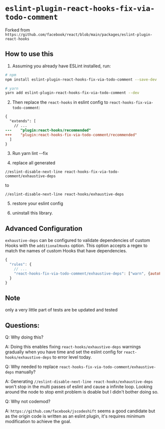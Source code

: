 # `eslint-plugin-react-hooks-fix-via-todo-comment`

Forked from `https://github.com/facebook/react/blob/main/packages/eslint-plugin-react-hooks`


## How to use this

1. Assuming you already have ESLint installed, run:

```sh
# npm
npm install eslint-plugin-react-hooks-fix-via-todo-comment --save-dev

# yarn
yarn add eslint-plugin-react-hooks-fix-via-todo-comment --dev
```

2. Then replace the `react-hooks` in eslint config to `react-hooks-fix-via-todo-comment`:

```diff
{
  "extends": [
    // ...
---    "plugin:react-hooks/recommended"
+++    "plugin:react-hooks-fix-via-todo-comment/recommended"
  ]
}
```

3. Run yarn lint --fix

4. replace all generated

`//eslint-disable-next-line react-hooks-fix-via-todo-comment/exhaustive-deps`

to

`//eslint-disable-next-line react-hooks/exhaustive-deps`

5. restore your eslint config

6. uninstall this library.

## Advanced Configuration

`exhaustive-deps` can be configured to validate dependencies of custom Hooks with the `additionalHooks` option.
This option accepts a regex to match the names of custom Hooks that have dependencies.

```js
{
  "rules": {
    // ...
    "react-hooks-fix-via-todo-comment/exhaustive-deps": ["warn", {autoFixComment: "// FIXME(?): it will be fixed by someone else."}]
  }
}
```

## Note

only a very little part of tests are be updated and tested

## Questions:

Q: Why doing this?

A: Doing this enables fixing `react-hooks/exhaustive-deps` warnings gradually when you have time and set the eslint config for `react-hooks/exhaustive-deps` to error level today.

Q: Why needed to replace `react-hooks-fix-via-todo-comment/exhaustive-deps` manually?

A: Generating `//eslint-disable-next-line react-hooks/exhaustive-deps` won't stop in the multi passes of eslint and cause a infinite loop. Looking around the node to stop emit problem is doable but I didn't bother doing so.

Q: Why not codemod?

A: `https://github.com/facebook/jscodeshift` seems a good candidate but as the origin code is written as an eslint plugin, it's requires minimum modification to achieve the goal.